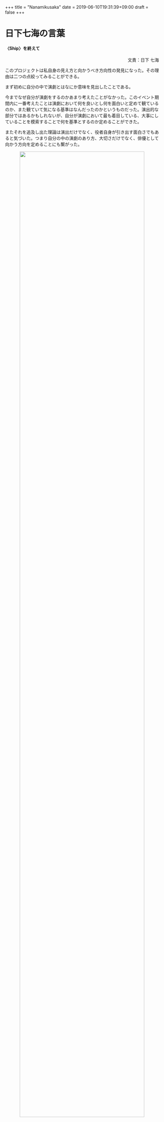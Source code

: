 +++
title = "Nanamikusaka"
date = 2019-06-10T19:31:39+09:00
draft = false
+++

# 日下七海の言葉

#### 〈Ship〉を終えて                                   
<div align="right">文責：日下 七海</div>

このプロジェクトは私自身の見え方と向かうべき方向性の発見になった。その理由は二つの点絞ってみることができる。

まず初めに自分の中で演劇とはなにか意味を見出したことである。

今までなぜ自分が演劇をするのかあまり考えたことがなかった。このイベント期間内に一番考えたことは演劇において何を良いとし何を面白いと定めて観ているのか、また観ていて気になる基準はなんだったのかというものだった。演出的な部分ではあるかもしれないが、自分が演劇において最も着目している、大事にしていることを模索することで何を基準とするのか定めることができた。

またそれを追及し出た理論は演出だけでなく、役者自身が引き出す面白さでもあると気づいた。つまり自分の中の演劇のあり方、大切さだけでなく、俳優として向かう方向を定めることにも繋がった。

<div align="center"><img src="/data/ship1/nanamikusakaimg1.jpg" width="90%"></div>

<div align="center"><img src="/data/ship1/nanamikusakaimg2.jpg" width="90%"></div>

次に最終日に設定された発表の場である。

パフォーマンスのような物を０から思考し人前に出すこと自体初めてだった為思考したことをカタチにするのには期間として短すぎるような気もした。しかし短く濃密だったからこそ出せた結論だったとも思う。

先ほど述べたがパフォーマンスを発表すること自体が自分にとってとても大きい経験となった。作家や演出家は常に思うことかもしれないが、あまり積極的に思考しない部分だった為とても新鮮だった。しかし俳優にもこの思考は必要だし、自身が演劇において何を目指すのか自覚するには必要な行為であると思う。

またその発表に観客がいたことも大きかった。自身の発表内の観客の反応や発表後の率直な感想によって、ダイレクトに自分が演者としてお客にどう見られているか認識することになった。俳優という観点ではなく私自身の特性を捉えた感想を聞けたことで、自分という人間が演劇に組み込まれる面白さを認識するきっかけとなった。結果としてこのプロジェクトを通して自分の核になる演劇論を見つけ、また自分の俳優としての在り方を発見することができた。そして向かうべき方向を定める大きなきっかけとなった。

このプロジェクト通したことで今後の演劇との向き合い方を計画的に具体的にすることができたと考える。

<div align="center"><img src="/data/ship1/nanamikusakaimg3.jpg" width="90%"></div>

---

**【日下 七海　Nanami Kusaka】**

**1995年生まれ、大阪府出身。立命館大学文学部在学中。5歳よりバレエ、7歳より中国琵琶を始める。中学生よりコンテンポラリーダンスを始める。大学に入ってから関西にて演劇を始める。現在、安住の地に所属。維新派『透視図』『トワイライト』『アマハラ』、人間座『幽霊はここにいる』(演出:岡本昌也) などに出演。また中国琵琶にて第1回香港国際中国器楽コンクール海外琵琶部門銀賞、第12回大阪国際音楽コンクール民俗楽器部第2位など受賞。**

